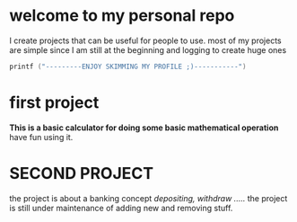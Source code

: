 # welcome to my personal repo 
I create projects that can be useful for people to use. most of my projects are simple since I am still at the beginning and logging to create huge ones 
```c
printf ("---------ENJOY SKIMMING MY PROFILE ;)-----------")
```
# first project 
**This is a basic calculator for doing some basic mathematical operation**
have fun using it.
# SECOND PROJECT
the project is about a banking concept *depositing, withdraw .....* the project is still under maintenance  of adding new and removing stuff. 


